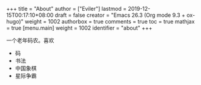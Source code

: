 +++
title = "About"
author = ["Eviler"]
lastmod = 2019-12-15T00:17:10+08:00
draft = false
creator = "Emacs 26.3 (Org mode 9.3 + ox-hugo)"
weight = 1002
authorbox = true
comments = true
toc = true
mathjax = true
[menu.main]
  weight = 1002
  identifier = "about"
+++

一个老年码农。喜欢

-   码
-   书法
-   中国象棋
-   星际争霸
